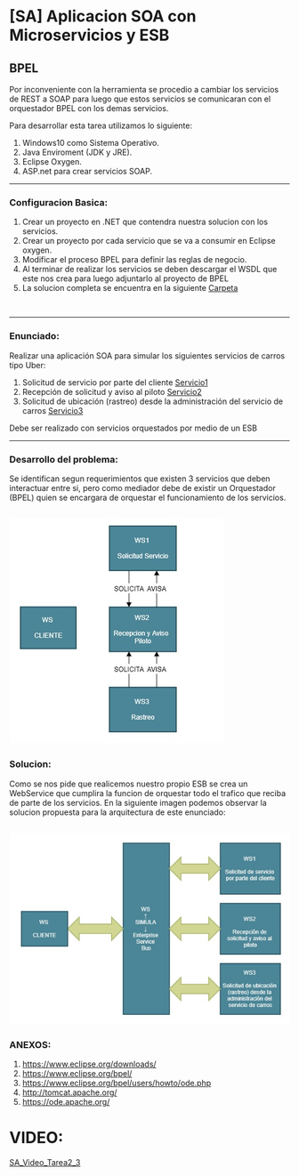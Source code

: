 [SA] Aplicacion SOA con Microservicios y ESB
===
## BPEL

Por inconveniente con la herramienta se procedio a cambiar los servicios de REST a SOAP para luego que estos servicios se comunicaran con el orquestador BPEL con los demas servicios.

Para desarrollar esta tarea utilizamos lo siguiente:
  1. Windows10 como Sistema Operativo.
  3. Java Enviroment (JDK y JRE).
  2. Eclipse Oxygen.
  3. ASP.net para crear servicios SOAP.
---

### Configuracion Basica:

  1.  Crear un proyecto en .NET que contendra nuestra solucion con los servicios.
  2.  Crear un proyecto por cada servicio que se va a consumir en Eclipse oxygen.
  4.  Modificar el proceso BPEL para definir las reglas de negocio.
  5.  Al terminar de realizar los servicios se deben descargar el WSDL que este nos crea para luego adjuntarlo al proyecto de BPEL
  6.  La solucion completa se encuentra en la siguiente [Carpeta](BPEL_TAREA4)
  
  ```
     
  ```

---
### Enunciado:
Realizar una aplicación SOA para simular los siguientes servicios de carros tipo Uber:

1. Solicitud de servicio por parte del cliente    [Servicio1](Service1_SolicitudServicioCliente/README.md)
2. Recepción de solicitud y aviso al piloto       [Servicio2](Service2_SolicitudServicioPiloto/README.md)
3. Solicitud de ubicación (rastreo) desde la administración del servicio de carros    [Servicio3](Service3_SolicitudRastreo/README.md)

Debe ser realizado con servicios orquestados por medio de un ESB

---

### Desarrollo del problema:

Se identifican segun requerimientos que existen 3 servicios que deben interactuar entre si, pero como mediador debe de existir un Orquestador (BPEL) quien se encargara de orquestar el funcionamiento de los servicios.

![](Images/IMG10.jpg)
---

### Solucion:

Como se nos pide que realicemos nuestro propio ESB se crea un WebService que cumplira la funcion de orquestar todo el trafico que reciba de parte de los servicios.
En la siguiente imagen podemos observar la solucion propuesta para la arquitectura de este enunciado:

![](Images/IMG5.jpg)
---

### ANEXOS:

1.  https://www.eclipse.org/downloads/
2.  https://www.eclipse.org/bpel/
3.  https://www.eclipse.org/bpel/users/howto/ode.php
4.  http://tomcat.apache.org/
5.  https://ode.apache.org/

# VIDEO:
[SA_Video_Tarea2_3](https://www.youtube.com/watch?v=nJOGVfv9cVY)
